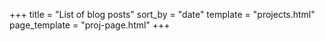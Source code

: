 +++
title = "List of blog posts"
sort_by = "date"
template = "projects.html"
page_template = "proj-page.html"
+++
